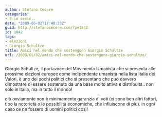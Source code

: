 ```yaml
---
author: Stefano Cecere
categories:
- E io cecio..
date: "2009-06-02T17:40:20Z"
guid: http://stefanocecere.com/?p=1842
id: 1842
tags:
- elezioni
- Giorgio Schultze
title: Amici nel mondo che sostengono Giorgio Schultze
url: /2009/06/02/amici-nel-mondo-che-sostengono-giorgio-schultze/
---
```


Giorgio Schultze, il portavoce del Movimento Umanista che si presenta alle prossime elezioni europee come indipendente umanista nella lista Italia dei Valori, è uno dei pochi politici che si presentano che può davvero dimostrare di essere sostenuto da una base molto attiva e distribuita.. non solo in Italia, ma in tutto il mondo!
  
ciò ovviamente non è minimamente garanzia di voti (ci sono ben altri fattori, tipo la notorietà o le possibilità economiche, che influiscono di più). in ogni caso ce ne fossero di uomini politici così!